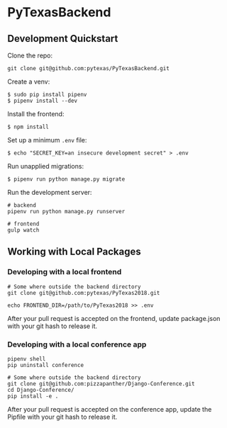 # PyTexasBackend

## Development Quickstart

Clone the repo:

```
git clone git@github.com:pytexas/PyTexasBackend.git
```

Create a venv:

```
$ sudo pip install pipenv
$ pipenv install --dev
```

Install the frontend:

```
$ npm install
```

Set up a minimum `.env` file:
```
$ echo "SECRET_KEY=an insecure development secret" > .env
```

Run unapplied migrations:

```
$ pipenv run python manage.py migrate
```

Run the development server:
```
# backend
pipenv run python manage.py runserver

# frontend
gulp watch
```

## Working with Local Packages

### Developing with a local frontend

```
# Some where outside the backend directory
git clone git@github.com:pytexas/PyTexas2018.git

echo FRONTEND_DIR=/path/to/PyTexas2018 >> .env
```

After your pull request is accepted on the frontend, update package.json with your git hash to release it.

### Developing with a local conference app

```
pipenv shell
pip uninstall conference

# Some where outside the backend directory
git clone git@github.com:pizzapanther/Django-Conference.git
cd Django-Conference/
pip install -e .
```

After your pull request is accepted on the conference app, update the Pipfile with your git hash to release it.
